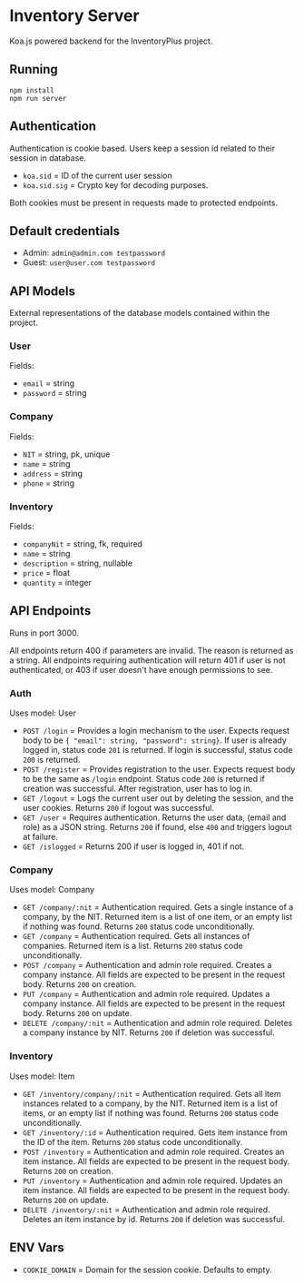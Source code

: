# Inventory Server

Koa.js powered backend for the InventoryPlus project.

## Running

```
npm install
npm run server
```

## Authentication

Authentication is cookie based. Users keep a session id related to their session in database.

- `koa.sid` = ID of the current user session
- `koa.sid.sig` = Crypto key for decoding purposes.

Both cookies must be present in requests made to protected endpoints.

## Default credentials

- Admin: `admin@admin.com testpassword`
- Guest: `user@user.com testpassword`

## API Models

External representations of the database models contained within the project.

### User

Fields:
- `email` = string
- `password` = string

### Company

Fields:
- `NIT` = string, pk, unique
- `name` = string
- `address` = string
- `phone` = string

### Inventory

Fields:
- `companyNit` = string, fk, required
- `name` = string
- `description` = string, nullable
- `price` = float
- `quantity` = integer

## API Endpoints

Runs in port 3000.

All endpoints return 400 if parameters are invalid. The reason is returned as a string. All endpoints requiring
authentication will return 401 if user is not authenticated, or 403 if user doesn't have enough permissions to see.

### Auth

Uses model: User

- `POST /login` = Provides a login mechanism to the user. Expects request body to be `{ "email": string, "password": string}`.
If user is already logged in, status code `201` is returned. If login is successful, status code `200` is returned.
- `POST /register` = Provides registration to the user. Expects request body to be the same as `/login` endpoint. Status
code `200` is returned if creation was successful. After registration, user has to log in.
- `GET /logout` = Logs the current user out by deleting the session, and the user cookies. Returns `200` if logout was
successful.
- `GET /user` = Requires authentication. Returns the user data, (email and role) as a JSON string. Returns `200` if
found, else `400` and triggers logout at failure.
- `GET /islogged` = Returns 200 if user is logged in, 401 if not.

### Company

Uses model: Company

- `GET /company/:nit` = Authentication required. Gets a single instance of a company, by the NIT. Returned item is a list
of one item, or an empty list if nothing was found. Returns `200` status code unconditionally.
- `GET /company` = Authentication required. Gets all instances of companies. Returned item is a list. 
Returns `200` status code unconditionally.
- `POST /company` = Authentication and admin role required. Creates a company instance. All fields are expected to be
present in the request body. Returns `200` on creation.
- `PUT /company` = Authentication and admin role required. Updates a company instance. All fields are expected to be
present in the request body. Returns `200` on update.
- `DELETE /company/:nit` = Authentication and admin role required. Deletes a company instance by NIT. Returns `200`
if deletion was successful.


### Inventory

Uses model: Item

- `GET /inventory/company/:nit` = Authentication required. Gets all item instances related to a company, by the NIT. 
  Returned item is a list of items, or an empty list if nothing was found. Returns `200` status code unconditionally.
- `GET /inventory/:id` = Authentication required. Gets item instance from the ID of the item.
  Returns `200` status code unconditionally.
- `POST /inventory` = Authentication and admin role required. Creates an item instance. All fields are expected to be
  present in the request body. Returns `200` on creation.
- `PUT /inventory` = Authentication and admin role required. Updates an item instance. All fields are expected to be
  present in the request body. Returns `200` on update.
- `DELETE /inventory/:nit` = Authentication and admin role required. Deletes an item instance by id. Returns `200`
  if deletion was successful.

## ENV Vars

- `COOKIE_DOMAIN` = Domain for the session cookie. Defaults to empty.